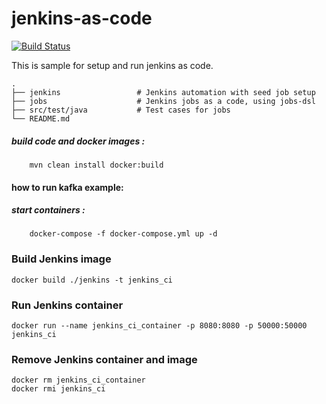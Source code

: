 
# jenkins-as-code

[![Build Status](https://travis-ci.org/jinternals/jenkins-as-code.svg?branch=master)](https://travis-ci.org/jinternals/jenkins-as-code)

This is sample for setup and run jenkins as code.

    .
    ├── jenkins                 # Jenkins automation with seed job setup
    ├── jobs                    # Jenkins jobs as a code, using jobs-dsl
    ├── src/test/java           # Test cases for jobs
    └── README.md



##### build code and docker images :
```
    mvn clean install docker:build 
```

#### how to run kafka example:


##### start containers :

```
    docker-compose -f docker-compose.yml up -d
```


### Build Jenkins image

    docker build ./jenkins -t jenkins_ci
    

### Run Jenkins container

    docker run --name jenkins_ci_container -p 8080:8080 -p 50000:50000 jenkins_ci

### Remove Jenkins container and image

    docker rm jenkins_ci_container
    docker rmi jenkins_ci
    
